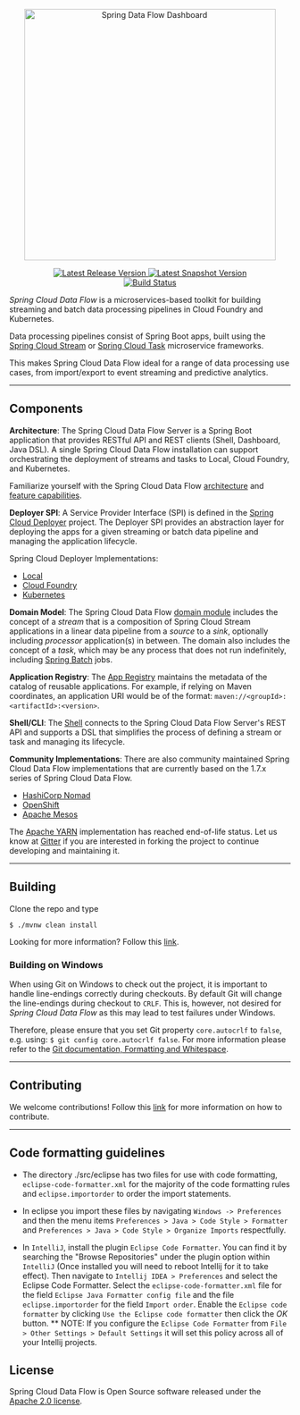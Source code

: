 <p align="center">
  <a href="https://dataflow.spring.io/">
    <img alt="Spring Data Flow Dashboard" title="Spring Data Flow" src="https://i.imgur.com/hpeKaRk.png" width="450" />
  </a>
</p>

<p align="center">
  <a href="https://dataflow.spring.io/getting-started/">
    <img src="https://spring.io/badges/spring-cloud-dataflow/ga.svg"
         alt="Latest Release Version" />
  </a>
  <a href="https://dataflow.spring.io/getting-started/">
    <img src="https://spring.io/badges/spring-cloud-dataflow/snapshot.svg"
         alt="Latest Snapshot Version" />
  </a>
  <br>
  <a href="https://build.spring.io/browse/SCD-BMASTER">
    <img src="https://build.spring.io/plugins/servlet/wittified/build-status/SCD-BMASTER"
         alt="Build Status" />
  </a>
</p>

*Spring Cloud Data Flow* is a microservices-based toolkit for building streaming and batch data processing pipelines in
Cloud Foundry and Kubernetes.

Data processing pipelines consist of Spring Boot apps, built using the [Spring Cloud Stream](https://github.com/spring-cloud/spring-cloud-stream)
or [Spring Cloud Task](https://github.com/spring-cloud/spring-cloud-task) microservice frameworks. 

This makes Spring Cloud Data Flow ideal for a range of data processing use cases, from import/export to event streaming
and predictive analytics.

----

## Components

**Architecture**: The Spring Cloud Data Flow Server is a Spring Boot application that provides RESTful API and REST clients
(Shell, Dashboard, Java DSL).
A single Spring Cloud Data Flow installation can support orchestrating the deployment of streams and tasks to Local,
Cloud Foundry, and Kubernetes.

Familiarize yourself with the Spring Cloud Data Flow [architecture](https://dataflow.spring.io/docs/concepts/architecture/)
and [feature capabilities](https://dataflow.spring.io/features/).

**Deployer SPI**: A Service Provider Interface (SPI) is defined in the [Spring Cloud Deployer](https://github.com/spring-cloud/spring-cloud-deployer)
project. The Deployer SPI provides an abstraction layer for deploying the apps for a given streaming or batch data pipeline
and managing the application lifecycle.

Spring Cloud Deployer Implementations:

* [Local](https://github.com/spring-cloud/spring-cloud-deployer-local)
* [Cloud Foundry](https://github.com/spring-cloud/spring-cloud-deployer-cloudfoundry)
* [Kubernetes](https://github.com/spring-cloud/spring-cloud-deployer-kubernetes)

**Domain Model**: The Spring Cloud Data Flow [domain module](https://github.com/spring-cloud/spring-cloud-dataflow/tree/master/spring-cloud-dataflow-core)
includes the concept of a *stream* that is a composition of Spring Cloud Stream applications in a linear data pipeline
from a *source* to a *sink*, optionally including *processor* application(s) in between. The domain also includes the
concept of a *task*, which may be any process that does not run indefinitely, including [Spring Batch](https://github.com/spring-projects/spring-batch)
jobs.

**Application Registry**: The [App Registry](https://github.com/spring-cloud/spring-cloud-dataflow/tree/master/spring-cloud-dataflow-registry)
maintains the metadata of the catalog of reusable applications.
For example, if relying on Maven coordinates, an application URI would be of the format:
`maven://<groupId>:<artifactId>:<version>`.

**Shell/CLI**: The [Shell](https://github.com/spring-cloud/spring-cloud-dataflow/tree/master/spring-cloud-dataflow-shell)
connects to the Spring Cloud Data Flow Server's REST API and supports a DSL that simplifies the process of defining a
stream or task and managing its lifecycle.

**Community Implementations**: There are also community maintained Spring Cloud Data Flow implementations that are currently
based on the 1.7.x series of Spring Cloud Data Flow.

 * [HashiCorp Nomad](https://github.com/donovanmuller/spring-cloud-dataflow-server-nomad)
 * [OpenShift](https://github.com/donovanmuller/spring-cloud-dataflow-server-openshift)
 * [Apache Mesos](https://github.com/trustedchoice/spring-cloud-dataflow-server-mesos)

The [Apache YARN](https://github.com/spring-cloud/spring-cloud-dataflow-server-yarn) implementation has reached end-of-life
status. Let us know at [Gitter](https://gitter.im/spring-cloud/spring-cloud-dataflow) if you are interested in forking
the project to continue developing and maintaining it.

----

## Building

Clone the repo and type 

    $ ./mvnw clean install 

Looking for more information? Follow this [link](https://github.com/spring-cloud/spring-cloud-dataflow/blob/master/spring-cloud-dataflow-docs/src/main/asciidoc/appendix-building.adoc).

### Building on Windows

When using Git on Windows to check out the project, it is important to handle line-endings correctly during checkouts.
By default Git will change the line-endings during checkout to `CRLF`. This is, however, not desired for _Spring Cloud Data Flow_
as this may lead to test failures under Windows.

Therefore, please ensure that you set Git property `core.autocrlf` to `false`, e.g. using: `$ git config core.autocrlf false`.
For more information please refer to the [Git documentation, Formatting and Whitespace](https://git-scm.com/book/en/v2/Customizing-Git-Git-Configuration).

----

## Contributing

We welcome contributions! Follow this [link](https://github.com/spring-cloud/spring-cloud-dataflow/blob/master/spring-cloud-dataflow-docs/src/main/asciidoc/appendix-contributing.adoc) for more information on how to contribute.

----

## Code formatting guidelines

* The directory ./src/eclipse has two files for use with code formatting, `eclipse-code-formatter.xml` for the majority of the code formatting rules and `eclipse.importorder` to order the import statements.

* In eclipse you import these files by navigating `Windows -> Preferences` and then the menu items `Preferences > Java > Code Style > Formatter` and `Preferences > Java > Code Style > Organize Imports` respectfully.

* In `IntelliJ`, install the plugin `Eclipse Code Formatter`.  You can find it by searching the "Browse Repositories" under the plugin option within `IntelliJ` (Once installed you will need to reboot Intellij for it to take effect).
Then navigate to `Intellij IDEA > Preferences` and select the Eclipse Code Formatter.  Select the `eclipse-code-formatter.xml` file for the field `Eclipse Java Formatter config file` and the file `eclipse.importorder` for the field `Import order`.
Enable the `Eclipse code formatter` by clicking `Use the Eclipse code formatter` then click the *OK* button.
** NOTE: If you configure the `Eclipse Code Formatter` from `File > Other Settings > Default Settings` it will set this policy across all of your Intellij projects.

## License

Spring Cloud Data Flow is Open Source software released under the [Apache 2.0 license](https://www.apache.org/licenses/LICENSE-2.0.html).
